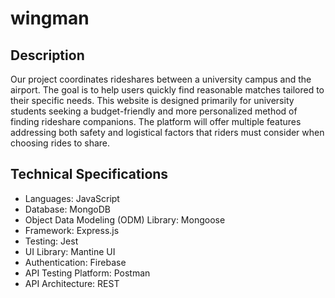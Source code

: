 # wingman

## Description
Our project coordinates rideshares between a university campus and the airport. The goal is to help users quickly find reasonable matches tailored to their specific needs. This website is designed primarily for university students seeking a budget-friendly and more personalized method of finding rideshare companions. The platform will offer multiple features addressing both safety and logistical factors that riders must consider when choosing rides to share. 

## Technical Specifications
* Languages: JavaScript 
* Database: MongoDB 
* Object Data Modeling (ODM) Library: Mongoose 
* Framework: Express.js 
* Testing: Jest 
* UI Library: Mantine UI 
* Authentication: Firebase 
* API Testing Platform: Postman 
* API Architecture: REST 
